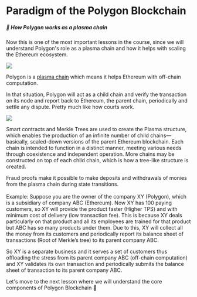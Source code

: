 Paradigm of the Polygon Blockchain
==================================

##### 🔗 How Polygon works as a plasma chain

Now this is one of the most important lessons in the course, since we will understand Polygon's role as a plasma chain and how it helps with scaling the Ethereum ecosystem.

![](https://metaschool.s3-ap-southeast-1.amazonaws.com/images/UQm70bhmTeZyOQ9vDCcxULtPd4drn5M6cNgt6n5D.png)

Polygon is a [plasma chain](https://metaschool.so/articles/plasma-chain-ethereum-blockchain/) which means it helps Ethereum with off-chain computation. 

In that situation, Polygon will act as a child chain and verify the transaction on its node and report back to Ethereum, the parent chain, periodically and settle any dispute. Pretty much like how courts work.

![](https://metaschool.s3-ap-southeast-1.amazonaws.com/images/OhJZgmKK7sw2qbBJ8Y8aIj1rojz7NdGp49zkWbrE.png)

Smart contracts and Merkle Trees are used to create the Plasma structure, which enables the production of an infinite number of child chains—basically, scaled-down versions of the parent Ethereum blockchain. Each chain is intended to function in a distinct manner, meeting various needs through coexistence and independent operation. More chains may be constructed on top of each child chain, which is how a tree-like structure is created.

Fraud proofs make it possible to make deposits and withdrawals of monies from the plasma chain during state transitions.  
   
Example: Suppose you are the owner of the company XY (Polygon), which is a subsidiary of company ABC (Ethereum). Now XY has 100 paying customers, so XY will provide the product faster (Higher TPS) and with minimum cost of delivery (low transaction fee). This is because XY deals particularly on that product and all its employees are trained for that product but ABC has so many products under them. Due to this, XY will collect all the money from its customers and periodically report its balance sheet of transactions (Root of Merkle’s tree) to its parent company ABC.

So XY is a separate business and it serves a set of customers thus offloading the stress from its parent company ABC (off-chain computation) and XY validates its own transaction and periodically submits the balance sheet of transaction to its parent company ABC.

Let's move to the next lesson where we will understand the core components of Polygon Blockchain 🎯